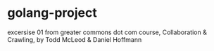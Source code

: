 # golang-project
excersise 01 from greater commons dot com course, Collaboration & Crawling, by Todd McLeod & Daniel Hoffmann 
